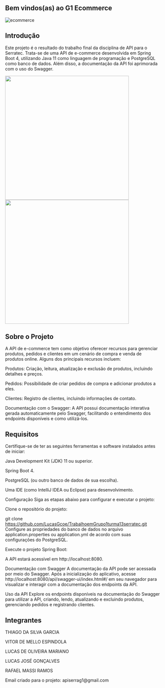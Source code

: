 ## Bem vindos(as) ao G1 Ecommerce
![ecommerce](https://github.com/LucasGcoe/TrabalhoemGrupo1turma13serratec/assets/90783156/abca6a0c-7d59-49df-9370-1a0ecdc54675)

## Introdução
Este projeto é o resultado do trabalho final da disciplina de API para o Serratec. Trata-se de uma API de e-commerce desenvolvida em Spring Boot 4, utilizando Java 11 como linguagem de programação e PostgreSQL como banco de dados. Além disso, a documentação da API foi aprimorada com o uso do Swagger.

<img src="https://github.com/LucasGcoe/TrabalhoemGrupo1turma13serratec/assets/90783156/68ef8b55-bb05-4d2c-a679-fce53fa6aa24" width=400></img>
<img src="https://github.com/LucasGcoe/TrabalhoemGrupo1turma13serratec/assets/90783156/88b4966b-3d8f-4ddf-be4c-7af2aaa35ace" width=400></img>

## Sobre o Projeto
A API de e-commerce tem como objetivo oferecer recursos para gerenciar produtos, pedidos e clientes em um cenário de compra e venda de produtos online. Alguns dos principais recursos incluem:

Produtos: Criação, leitura, atualização e exclusão de produtos, incluindo detalhes e preços.

Pedidos: Possibilidade de criar pedidos de compra e adicionar produtos a eles.

Clientes: Registro de clientes, incluindo informações de contato.

Documentação com o Swagger: A API possui documentação interativa gerada automaticamente pelo Swagger, facilitando o entendimento dos endpoints disponíveis e como utilizá-los.

## Requisitos
Certifique-se de ter as seguintes ferramentas e software instalados antes de iniciar:

Java Development Kit (JDK) 11 ou superior.

Spring Boot 4.

PostgreSQL (ou outro banco de dados de sua escolha).

Uma IDE (como IntelliJ IDEA ou Eclipse) para desenvolvimento.

Configuração
Siga as etapas abaixo para configurar e executar o projeto:

Clone o repositório do projeto:

git clone https://github.com/LucasGcoe/TrabalhoemGrupo1turma13serratec.git
Configure as propriedades do banco de dados no arquivo application.properties ou application.yml de acordo com suas configurações do PostgreSQL.

Execute o projeto Spring Boot:

A API estará acessível em http://localhost:8080.

Documentação com Swagger
A documentação da API pode ser acessada por meio do Swagger. Após a inicialização do aplicativo, acesse http://localhost:8080/api/swagger-ui/index.html#/ em seu navegador para visualizar e interagir com a documentação dos endpoints da API.

Uso da API
Explore os endpoints disponíveis na documentação do Swagger para utilizar a API, criando, lendo, atualizando e excluindo produtos, gerenciando pedidos e registrando clientes.

## Integrantes
<p>THIAGO DA SILVA GARCIA </p>
<p>VITOR DE MELLO ESPINDOLA</p> 
<p>LUCAS DE OLIVEIRA MARIANO </p>
<p>LUCAS JOSÉ GONÇALVES </p>
<p>RAFAEL MASSI RAMOS</p>
<p>Email criado para o projeto: apiserrag1@gmail.com </p>
